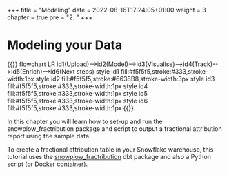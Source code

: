 +++
title = "Modeling"
date = 2022-08-16T17:24:05+01:00
weight = 3
chapter = true
pre = "2. "
+++

<!-- ### Chapter 1 -->

# Modeling your Data

{{<mermaid>}}
flowchart LR
    id1(Upload)-->id2(Model)-->id3(Visualise)-->id4(Track)-->id5(Enrich)-->id6(Next steps)
    style id1 fill:#f5f5f5,stroke:#333,stroke-width:1px
    style id2 fill:#f5f5f5,stroke:#6638B8,stroke-width:3px
    style id3 fill:#f5f5f5,stroke:#333,stroke-width:1px
    style id4 fill:#f5f5f5,stroke:#333,stroke-width:1px
    style id5 fill:#f5f5f5,stroke:#333,stroke-width:1px
    style id6 fill:#f5f5f5,stroke:#333,stroke-width:1px
{{</mermaid >}}


In this chapter you will learn how to set-up and run the snowplow_fractribution package and script to output a fractional attribution report using the sample data.

To create a fractional attribution table in your Snowflake warehouse, this tutorial uses the [snowplow_fractribution](https://hub.getdbt.com/snowplow/snowplow_fractribution/latest/) dbt package and also a Python script (or Docker container). 